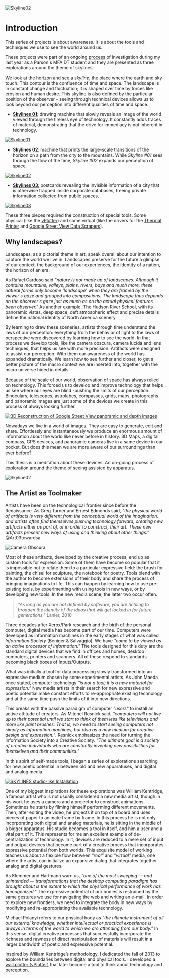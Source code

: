 ![Skyline02](images/sk02-b.png)

# Introduction

This series of projects is about awareness. It is about the tools and techniques we use to see the world around us.

These projects were part of an ongoing [process](http://www.patriciogonzalezvivo.com/2014/skylines/process.php) of investigation during my last year as a Parson's MFA DT student and they are presented as three explorations around the theme of skylines.

We look at the horizon and see a _skyline_, the place where the earth and sky touch. This contour is the confluence of time and space. The landscape is in constant change and fluctuation; it is shaped over time by forces like erosion and human desire. This skyline is also defined by the particular position of the observer - seeing through technical devices allows us to look beyond our perception into different qualities of time and space.

- [**Skylines 01**:](skylines.php?v=01) drawing machine that slowly reveals an image of the world viewed through the tireless eye of technology. It constantly adds traces of material, demonstrating that the drive for immediacy is not inherent in technology.

[![Skyline01](images/sk01.png)](skylines.php?v=01)

- [**Skylines 02**:](skylines.php?v=02) machine that prints the large-scale transitions of the horizon on a path from the city to the mountains. While _Skyline #01_ sees through the flow of the time, _Skyline #02_ expands our perception of space.

[![Skyline02](images/sk02.png)](skylines.php?v=02)

- [**Skylines 03**:](skylines.php?v=03) postcards revealing the invisible information of a city that is otherwise trapped inside corporate databases, freeing private information collected from public spaces.

[![Skyline03](images/sk03.png)](skylines.php?v=03)

These three pieces required the construction of special tools. Some physical (like the [vPlotter](http://www.patriciogonzalezvivo.com/2014/vPlotter/)) and some virtual (like the drivers for the [Thermal Printer](http://www.patriciogonzalezvivo.com/2014/ofxThermalPrinter/) and [Google Street View Data Scrapers](http://www.patriciogonzalezvivo.com/2014/pointcloudcity/)). 


## Why landscapes?

Landscapes, as a pictorial theme in art, speak overall about our intention to capture the world we live in. Landscapes preserve for the future a glimpse of our context, the background of our experiences, the identity of a nation, the horizon of an era.

As Rafael Cardoso said _"nature is not made up of landscapes. Although it contains mountains, valleys, plains, rivers, bays and much more, these natural forms only become 'landscape' when they are framed by the viewer's gaze and grouped into compositions. The landscape thus depends on the observer's gaze just as much as on the actual physical features been observer."_
As another example, The Hudson River School, with its panoramic vistas, deep space, deft atmospheric effect and precise details define the national identity of North America scenery.

By learning to draw these sceneries, artists through time understand the laws of our perception: everything from the behavior of light to the laws of perspective were discovered by learning how to see the world. In that process we develop tools, like the camera obscura, camera lucida and lens techniques, that helps us see with more precision. Artifacts were designed to assist our perception. With them our awareness of the world has expanded dramatically. We learn how to see further and closer, to get a better picture of the macro context we are inserted into, together with the micro universe hided in details.

Because of the scale of our world, observation of space has always relied on technology. This forced us to develop and improve technology that helps us see where our eyes are blind -pushing the limits of our perception. Binoculars, telescopes, astrolabes, compasses, grids, maps, photographs and panoramic images are just some of the devices we create in this process of always looking further.

[![3D Reconstruction of Google Street View panoramic and depth images](https://farm8.staticflickr.com/7401/13926886997_7ec93d13e2_b_d.jpg)](https://vimeo.com/89982874)

Nowadays we live in a world of images. They are easy to generate, edit and share. Effortlessly and instantaneously we produce an enormous amount of information about the world like never before in history. 3D Maps, a digital compass, GPS devices, and panoramic cameras live in a same device in our pocket. But does this mean we are more aware of our surroundings than ever before?

This thesis is a meditation about these devices. An on-going process of exploration around the theme of seeing assisted by apparatus.

![Skyline02](images/sk02-a.png)


## The Artist as Toolmaker

Artists have been on the technological frontier since before the Renaissance. As Greg Turner and Ernest Edmonds said, _"the physical world of artifacts is very different from the conceptual world of the imagination, and artists often find themselves pushing technology forward, creating new artifacts either as part of, or in order to construct, their art. These new artifacts present new ways of using and thinking about other things.”_ @Art03towardsa

![Camera Obscura](images/camera-obscura.jpg)

Most of these artifacts, developed by the creative process, end up as custom tools for expression. Some of them have become so popular that it is impossible not to relate them to a particular expressive field: the brush for painting, the chisel for sculpture, the notebook for poetry. Tools blend with the author to become extensions of their body and share the process of bringing imaginations to life. This can happen by learning how to use pre-existing tools, by experimenting with using tools in new ways, or by developing new tools. In the new media scene, the latter two occur often.

> _"As long as you are not defined by software, you are helping to broaden the identity of the ideas that will get locked in for future generations."_ Lanier, 2010

Three decades after Xerox/Park research and the birth of the personal computer, digital media has become part of our time.
Computers were developed as information machines in the early stages of what was called _Information Society_ (Beniger &  Salvaggio). We have _"come to be viewed as an active processor of information."_ The tools designed for this duty are the standard digital devices that we find in offices and homes, desktop computers, printers and scanners. All of these respond to standards becoming black boxes of Inputs/Outputs.

What was initially a tool for data processing slowly transformed into an expressive medium chosen by some experimental artists. As John Maeda once stated, computer technology _“is not a tool; it is a new material for expression.”_ New media artists in their search for new expressive and poetic potential make constant efforts to re-appropriate existing technology and at the same time push the limits of it into new directions.

This breaks with the passive paradigm of computer _"users"_ to install an active attitude of creators. As Mitchel Resnick said, _“computers will not live up to their potential until we start to think of them less like televisions and more like paint brushes. That is, we need to start seeing computers not simply as information machines, but also as a new medium for creative design and expression."_. Resnick emphasizes the need for turning the Information Society into a Creative Society. _“The ultimate goal is a society of creative individuals who are constantly inventing new possibilities for themselves and their communities."_

In this spirit of self-made tools, I began a series of explorations searching for new poetic potential in between old and new apparatuses, and digital and analog media.

[![SKYLINES studio-like Installation](https://farm8.staticflickr.com/7396/14005408208_fbc2fab7ed_b_d.jpg)](https://www.flickr.com/photos/106950246@N06/14005408208/)

One of my biggest inspirations for these explorations was William Kentridge, a famous artist who is not usually considered a new media artist, though in his work he uses a camera and a projector to construct animations. Sometimes he starts by filming himself performing different movements. Then, after editing the video, he projects it on top of a board and uses pieces of paper to animate frame by frame. In this process he is not only incorporating both digital and analog materials, he is sitting in the middle of a bigger apparatus. His studio becomes a tool in itself, and him a user and a vital part of it. This represents for me an excellent example of de-centralization of technology. In it, devices are reduced to a mere set of input and output devices that become part of a creative process that incorporates expressive potential from both worlds. This exquisite model of working teaches us about a flexible flow between _"real"_ and _"virtual"_ media, one where the artist can initialize an expansive dialog that integrates together analog and digital gestures.

As Klemmer and Hartmann warn us, _"one of the most sweeping — and unintended — transformations that the desktop computing paradigm has brought about is the extent to which the physical performance of work has homogenized."_ The expressive potential of our bodies is restrained by the same gestures we use for navigating the web and writing an e-mail. In order to explore new frontiers, we need to integrate the body in new ways by modifying and re-appropriating the available technology.

Michael Polanyi refers to our physical body as _"the ultimate instrument of all our external knowledge, whether intellectual or practical experience is always in terms of the world to which we are attending from our body."_
In this sense, digital creative processes that successfully incorporate the richness and rawness of direct manipulation of materials will result in a larger bandwidth of poetic and expressive potential.

Inspired by William Kentridge’s methodology, I dedicated the fall of 2013 to explore the boundaries between digital and physical tools. I developed a [wall plotter (vPlotter)](http://www.patriciogonzalezvivo.com/2014/vPlotter/index.php) that later become a tool to think about technology and perception.